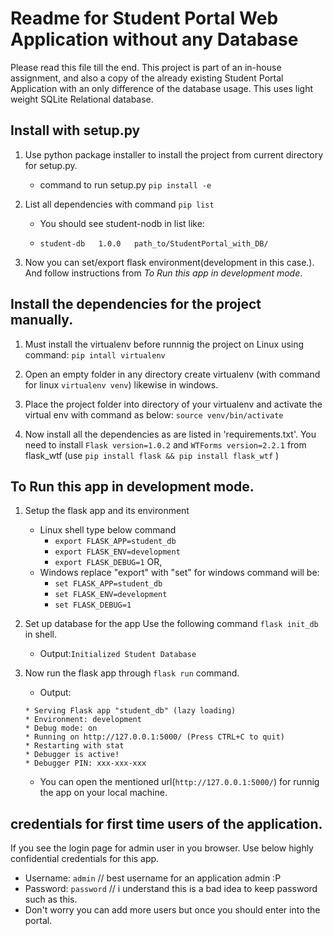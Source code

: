 # Readme for Student Portal Web Application without any Database

Please read this file till the end. This project is part of an in-house assignment, and also a copy of the already existing Student Portal Application with an only difference of the database usage. This uses light weight SQLite Relational database.

## Install with setup.py
1. Use python package installer to install the project from current directory for setup.py.
   - command to run setup.py ```pip install -e```

2. List all dependencies with command ```pip list```
   - You should see student-nodb in list like:

   - `student-db   1.0.0   path_to/StudentPortal_with_DB/`

3. Now you can set/export flask environment(development in this case.). And follow instructions from _To Run this app in development mode_.


## Install the dependencies for the project manually.
1. Must install the virtualenv before runnnig the project on Linux using command:
  ```pip intall virtualenv```
  
2. Open an empty folder in any directory create virtualenv (with command for linux ```virtualenv venv```) likewise in windows.

3. Place the project folder into directory of your virtualenv and activate the virtual env with command as below:
  ```source venv/bin/activate```
  
4. Now install all the dependencies as are listed in 'requirements.txt'. You need to install `Flask version=1.0.2` and `WTForms version=2.2.1` from flask_wtf (use ```pip install flask && pip install flask_wtf``` )
   

## To Run this app in development mode.
1. Setup the flask app and its environment
   - Linux shell type below command
     - ```export FLASK_APP=student_db```
     - ```export FLASK_ENV=development``` 
     - ```export FLASK_DEBUG=1``` OR,
   - Windows replace "export" with "set" for windows command will be:
     - ```set FLASK_APP=student_db```
     - ```set FLASK_ENV=development``` 
     - ```set FLASK_DEBUG=1```
    
2. Set up database for the app Use the following command ```flask init_db``` in shell.
   - Output:`Initialized Student Database`
  
3. Now run the flask app through ```flask run``` command.
   - Output:
   ```
   * Serving Flask app "student_db" (lazy loading)
   * Environment: development
   * Debug mode: on
   * Running on http://127.0.0.1:5000/ (Press CTRL+C to quit)
   * Restarting with stat
   * Debugger is active!
   * Debugger PIN: xxx-xxx-xxx
   ```
   - You can open the mentioned url(`http://127.0.0.1:5000/`) for runnig the app on your local machine.
  

## credentials for first time users of the application. 
If you see the login page for admin user in you browser. Use below highly confidential credentials for this app.
- Username: ```admin```    // best username for an application admin :P
- Password: ```password``` // i understand this is a bad idea to keep password such as this.
- Don't worry you can add more users but once you should enter into the portal. 
